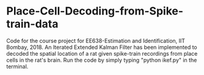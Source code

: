 # Place-Cell-Decoding-from-Spike-train-data

Code for the course project for EE638-Estimation and Identification, IIT Bombay, 2018.
An Iterated Extended Kalman Filter has been implemented to decoded the spatial location of a rat given spike-train recordings from place cells in the rat's brain.
Run the code by simply typing "python ikef.py" in the terminal.
